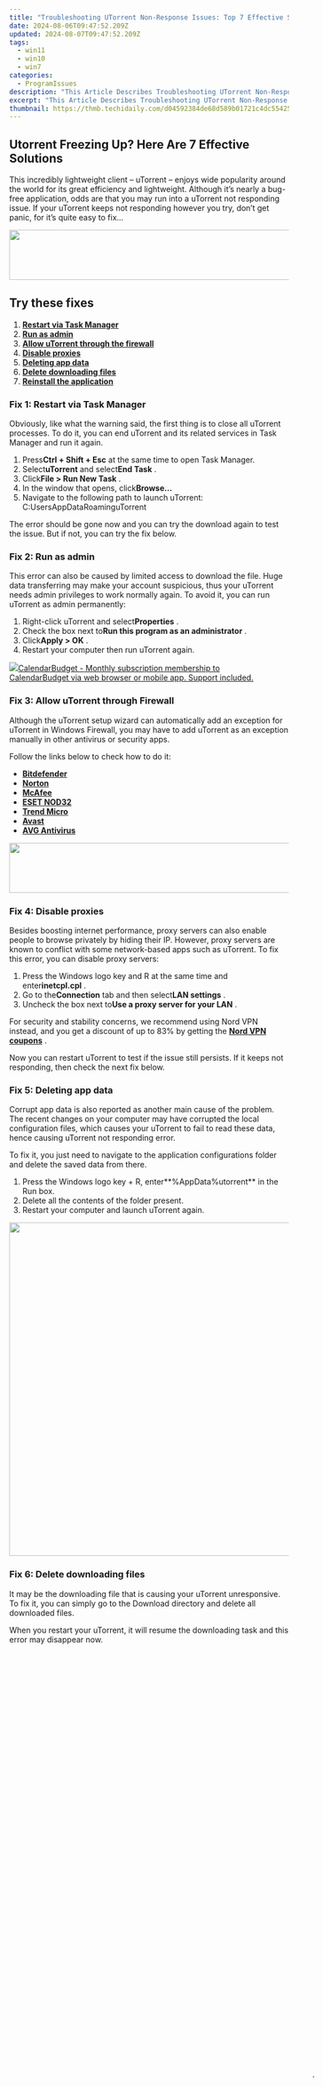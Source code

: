 ```yaml
---
title: "Troubleshooting UTorrent Non-Response Issues: Top 7 Effective Solutions"
date: 2024-08-06T09:47:52.209Z
updated: 2024-08-07T09:47:52.209Z
tags:
  - win11
  - win10
  - win7
categories:
  - ProgramIssues
description: "This Article Describes Troubleshooting UTorrent Non-Response Issues: Top 7 Effective Solutions"
excerpt: "This Article Describes Troubleshooting UTorrent Non-Response Issues: Top 7 Effective Solutions"
thumbnail: https://thmb.techidaily.com/d04592384de68d589b01721c4dc554252c1ab00caea55a88bfd5d394c85530ff.jpg
---
```


## Utorrent Freezing Up? Here Are 7 Effective Solutions

This incredibly lightweight client – uTorrent – enjoys wide popularity around the world for its great efficiency and lightweight. Although it’s nearly a bug-free application, odds are that you may run into a uTorrent not responding issue. If your uTorrent keeps not responding however you try, don’t get panic, for it’s quite easy to fix…

<!-- affiliate ads begin -->
<a href="https://newchic.sjv.io/c/5597632/1659704/14420" target="_top" id="1659704"><img src="//a.impactradius-go.com/display-ad/14420-1659704" border="0" alt="" width="728" height="90"/></a><img height="0" width="0" src="https://imp.pxf.io/i/5597632/1659704/14420" style="position:absolute;visibility:hidden;" border="0" />
<!-- affiliate ads end -->
## Try these fixes

1. **[Restart via Task Manager](https://tools.techidaily.com/drivereasy/download/)**
2. **[Run as admin](https://tools.techidaily.com/drivereasy/download/)**
3. **[Allow uTorrent through the firewall](https://tools.techidaily.com/drivereasy/download/)**
4. **[Disable proxies](https://tools.techidaily.com/drivereasy/download/)**
5. **[Deleting app data](https://tools.techidaily.com/drivereasy/download/)**
6. **[Delete downloading files](https://tools.techidaily.com/drivereasy/download/)**
7. **[Reinstall the application](https://tools.techidaily.com/drivereasy/download/)**

### Fix 1: Restart via Task Manager

 Obviously, like what the warning said, the first thing is to close all uTorrent processes. To do it, you can end uTorrent and its related services in Task Manager and run it again.

1. Press**Ctrl + Shift + Esc** at the same time to open Task Manager.
2. Select**uTorrent** and select**End Task** .
3. Click**File > Run New Task** .
4. In the window that opens, click**Browse…**
5. Navigate to the following path to launch uTorrent:  
 C:UsersAppDataRoaminguTorrent

 The error should be gone now and you can try the download again to test the issue. But if not, you can try the fix below.

### Fix 2: Run as admin

 This error can also be caused by limited access to download the file. Huge data transferring may make your account suspicious, thus your uTorrent needs admin privileges to work normally again. To avoid it, you can run uTorrent as admin permanently:

1. Right-click uTorrent and select**Properties** .
2. Check the box next to**Run this program as an administrator** .
3. Click**Apply > OK** .
4. Restart your computer then run uTorrent again.

<!-- affiliate ads begin -->
<a href="https://secure.2checkout.com/order/checkout.php?PRODS=37701530&QTY=1&AFFILIATE=108875&CART=1"><img src="https://secure.avangate.com/images/merchant/6fe0c81e3f9438db11ebbfba6c5ce460/products/copy_cbLogo_with_text_blue.png" border="0">CalendarBudget - Monthly subscription membership to CalendarBudget via web browser or mobile app. Support included. </a>
<!-- affiliate ads end -->
### Fix 3: Allow uTorrent through Firewall

 Although the uTorrent setup wizard can automatically add an exception for uTorrent in Windows Firewall, you may have to add uTorrent as an exception manually in other antivirus or security apps.

Follow the links below to check how to do it:

* **[Bitdefender](https://www.bitdefender.com/support/how-do-i-exclude-a-folder-from-being-scanned-[bitdefender-windows-8-security]-1067.html)**
* **[Norton](https://support.norton.com/sp/en/uk/home/current/solutions/v3672136)**
* [**McAfee**](https://service.mcafee.com/webcenter/portal/oracle/webcenter/page/scopedMD/s55728c97%5F466d%5F4ddb%5F952d%5F05484ea932c6/Page29.jspx;jsessionid=MBCMIPhgfxv2uvwwJ9syAAJNvbjVPDfsk7My-wLzV3qwclJELmvW!-1078478202!1296122140?showFooter=false&locale=en-US&articleId=TS102056&leftWidth=0%25&showHeader=false&wc.contextURL=%2Fspaces%2Fcp&rightWidth=0%25&centerWidth=100%25&%5Fadf.ctrl-state=10hnhe30lv%5F75&%5FafrLoop=1182792076880083#!%40%40%3FshowFooter%3Dfalse%26locale%3Den-US%26%5FafrLoop%3D1182792076880083%26articleId%3DTS102056%26leftWidth%3D0%2525%26showHeader%3Dfalse%26wc.contextURL%3D%252Fspaces%252Fcp%26rightWidth%3D0%2525%26centerWidth%3D100%2525%26%5Fadf.ctrl-state%3D1bupvyoag3%5F4)
* **[ESET NOD32](https://support.eset.com/en/exclude-files-or-folders-from-scanning-in-eset-windows-home-products)**
* **[Trend Micro](https://esupport.trendmicro.com/en-us/home/pages/technical-support/1059964.aspx)**
* **[Avast](https://support.avast.com/en-eu/article/Antivirus-scan-exclusions)**
* **[AVG Antivirus](https://support.avg.com/SupportArticleView?l=en&urlname=AVG-Antivirus-scan-exclusions)**

<!-- affiliate ads begin -->
<a href="https://zonlipartnershipprogram.pxf.io/c/5597632/1596691/17882" target="_top" id="1596691"><img src="//a.impactradius-go.com/display-ad/17882-1596691" border="0" alt="" width="728" height="90"/></a><img height="0" width="0" src="https://imp.pxf.io/i/5597632/1596691/17882" style="position:absolute;visibility:hidden;" border="0" />
<!-- affiliate ads end -->
### Fix 4: Disable proxies

 Besides boosting internet performance, proxy servers can also enable people to browse privately by hiding their IP. However, proxy servers are known to conflict with some network-based apps such as uTorrent. To fix this error, you can disable proxy servers:

1. Press the Windows logo key and R at the same time and enter**inetcpl.cpl** .
2. Go to the**Connection** tab and then select**LAN settings** .
3. Uncheck the box next to**Use a proxy server for your LAN** .

 For security and stability concerns, we recommend using Nord VPN instead, and you get a discount of up to 83% by getting the **[Nord VPN coupons](https://tools.techidaily.com/drivereasy/download/)**  .

 Now you can restart uTorrent to test if the issue still persists. If it keeps not responding, then check the next fix below.

### Fix 5: Deleting app data

 Corrupt app data is also reported as another main cause of the problem. The recent changes on your computer may have corrupted the local configuration files, which causes your uTorrent to fail to read these data, hence causing uTorrent not responding error.

 To fix it, you just need to navigate to the application configurations folder and delete the saved data from there.

1. Press the Windows logo key + R, enter**%AppData%utorrent** in the Run box.
2. Delete all the contents of the folder present.
3. Restart your computer and launch uTorrent again.

<!-- affiliate ads begin -->
<a href="https://appsumo.8odi.net/c/5597632/2087394/7443" target="_top" id="2087394"><img src="//a.impactradius-go.com/display-ad/7443-2087394" border="0" alt="" width="1200" height="600"/></a><img height="0" width="0" src="https://appsumo.8odi.net/i/5597632/2087394/7443" style="position:absolute;visibility:hidden;" border="0" />
<!-- affiliate ads end -->
### Fix 6: Delete downloading files

 It may be the downloading file that is causing your uTorrent unresponsive. To fix it, you can simply go to the Download directory and delete all downloaded files.

 When you restart your uTorrent, it will resume the downloading task and this error may disappear now.

<!-- affiliate ads begin -->
<span id="1793213">
					<video width="1080" height="1620" style="cursor:pointer"
           poster="//a.impactradius-go.com/display-clicktoplayimage/1793213.jpeg"
           onclick="if(!this.playClicked){this.play();this.setAttribute('controls',true);this.playClicked=true;}">
	   <source src="//a.impactradius-go.com/display-ad/19135-1793213">
	   <img src="//a.impactradius-go.com/display-clicktoplayimage/1793213.jpeg" style="border: none; height: 100%; width: 100%; object-fit: contain">
	</video>
	<div style="width:1080px;text-align:center"><a href="javascript:window.open(decodeURIComponent('https%3A%2F%2Ftinyland.pxf.io%2Fc%2F5597632%2F1793213%2F19135'), '_blank');void(0);">Click here</a></div>
</span>
<img height="0" width="0" src="https://imp.pxf.io/i/5597632/1793213/19135" style="position:absolute;visibility:hidden;" border="0" />
<!-- affiliate ads end -->
### Fix 7: Reinstall the application

 If all of these workarounds fail to solve your issue, you can perform a clean reinstall.

1. Press Windows + R, then enter**appwiz.cpl** in the Run box.
2. Right-click uTorrent and select**Uninstall** .

---

## Bonus Tips

 To improve your computer performance, you can try our powerful driver update tool – **[Driver Easy](https://tools.techidaily.com/drivereasy/download/)**  – to update all outdated and corrupt drivers on your system. These outdated or corrupt drivers may end up lowering your FPS and even preventing your system from running smoothly.

 This will save you all the trouble of searching for the correct driver online, such as your graphics card driver, CPU, and audio driver, and installing it manually.

 Driver Easy will automatically recognize your system and find the correct drivers for it. You don’t need to know exactly what system your computer is running, you don’t need to risk downloading and installing the wrong driver, and you don’t need to worry about making a mistake when installing. Driver Easy handles all.

 1) **[Download](https://tools.techidaily.com/drivereasy/download/)**  and install Driver Easy.

 2) Run Driver Easy and click the**Scan Now** button. Driver Easy will then scan your computer and detect any problem drivers.

<!-- affiliate ads begin -->
<a href="https://checkout.mirillis.com/order/checkout.php?PRODS=4704640&QTY=1&AFFILIATE=108875&CART=1"> <img src="https://secure.avangate.com/images/merchant/547a5a56d43f6d40f9a6a2f76501d013/products/1_mirillis_action_boxshot_store_1x.jpg" border="0">
	Home Use license is dedicated for personal, non-commercial use only. 
	If Action! is used for commercial gain or to further any commercial purpose, 
	a Commercial Use license is required. Multi-license (volume discount) is intended for single 
 
	company, user or members of the same household. Action! - screen and game recorder</a>
<!-- affiliate ads end -->
![](https://images.drivereasy.com/wp-content/uploads/2020/02/scan-now-1.png)

 3) Click**Update All** to automatically download and install the correct version of all the drivers that are missing or out of date on your system (this requires the **[Pro version](https://tools.techidaily.com/drivereasy/download/)**  – this includes full support and 30-day money back guarantee).

![](https://images.drivereasy.com/wp-content/uploads/2020/02/update-all-your-drivers-2-2.jpg)

 We also offer the**Free Version** :  
  
 Simply click the**Update** button next to the driver you want to update and Driver Easy will automatically download the correct driver for you. However, you’ll need to install it manually afterward.

4) Restart your computer for the changes to take effect.

* [crash](https://tools.techidaily.com/drivereasy/download/)
* [program](https://tools.techidaily.com/drivereasy/download/)

<ins class="adsbygoogle"
     style="display:block"
     data-ad-format="autorelaxed"
     data-ad-client="ca-pub-7571918770474297"
     data-ad-slot="1223367746"></ins>



<ins class="adsbygoogle"
     style="display:block"
     data-ad-client="ca-pub-7571918770474297"
     data-ad-slot="8358498916"
     data-ad-format="auto"
     data-full-width-responsive="true"></ins>
